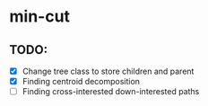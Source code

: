 # min-cut
## TODO:
- [x] Change tree class to store children and parent
- [x] Finding centroid decomposition
- [ ] Finding cross-interested down-interested paths